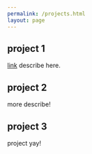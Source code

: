 ```yaml
---
permalink: /projects.html
layout: page
---
```


<!-- ## projects -->

## project 1
<a href="/rereading">link</a>
describe here. 
<br/>  

## project 2
more describe!
<br/>  

## project 3 

project yay!
<br/>  


